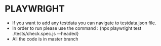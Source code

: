 # PLAYWRIGHT

*  If you want to add any testdata you can navigate to  testdata.json file.
*  In order to run please use the command : {npx playwright test ./tests/check.spec.js --headed}
*  All the code is in master branch
